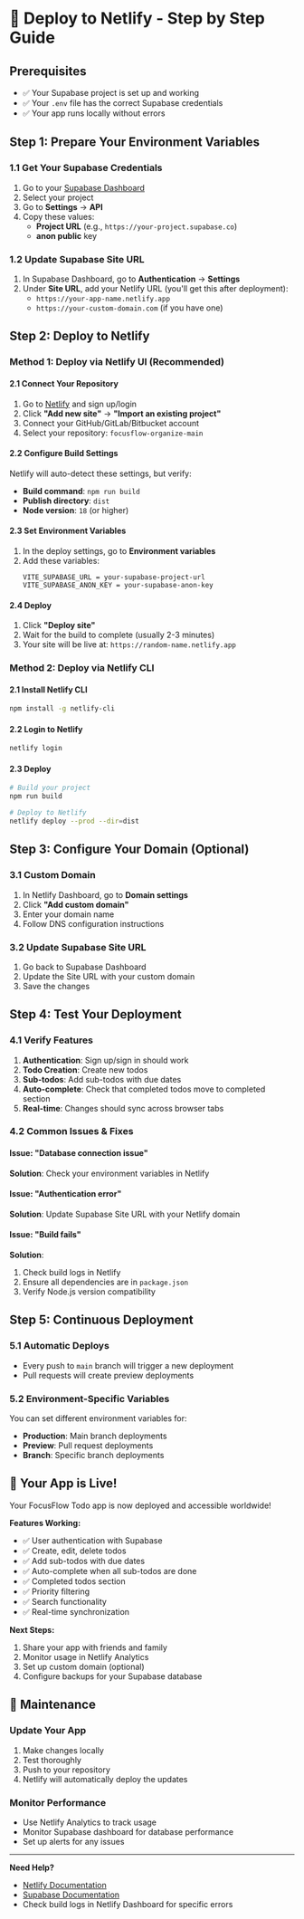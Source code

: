 # 🚀 Deploy to Netlify - Step by Step Guide

## Prerequisites
- ✅ Your Supabase project is set up and working
- ✅ Your `.env` file has the correct Supabase credentials
- ✅ Your app runs locally without errors

## Step 1: Prepare Your Environment Variables

### 1.1 Get Your Supabase Credentials
1. Go to your [Supabase Dashboard](https://supabase.com/dashboard)
2. Select your project
3. Go to **Settings** → **API**
4. Copy these values:
   - **Project URL** (e.g., `https://your-project.supabase.co`)
   - **anon public** key

### 1.2 Update Supabase Site URL
1. In Supabase Dashboard, go to **Authentication** → **Settings**
2. Under **Site URL**, add your Netlify URL (you'll get this after deployment):
   - `https://your-app-name.netlify.app`
   - `https://your-custom-domain.com` (if you have one)

## Step 2: Deploy to Netlify

### Method 1: Deploy via Netlify UI (Recommended)

#### 2.1 Connect Your Repository
1. Go to [Netlify](https://netlify.com) and sign up/login
2. Click **"Add new site"** → **"Import an existing project"**
3. Connect your GitHub/GitLab/Bitbucket account
4. Select your repository: `focusflow-organize-main`

#### 2.2 Configure Build Settings
Netlify will auto-detect these settings, but verify:
- **Build command**: `npm run build`
- **Publish directory**: `dist`
- **Node version**: `18` (or higher)

#### 2.3 Set Environment Variables
1. In the deploy settings, go to **Environment variables**
2. Add these variables:
   ```
   VITE_SUPABASE_URL = your-supabase-project-url
   VITE_SUPABASE_ANON_KEY = your-supabase-anon-key
   ```

#### 2.4 Deploy
1. Click **"Deploy site"**
2. Wait for the build to complete (usually 2-3 minutes)
3. Your site will be live at: `https://random-name.netlify.app`

### Method 2: Deploy via Netlify CLI

#### 2.1 Install Netlify CLI
```bash
npm install -g netlify-cli
```

#### 2.2 Login to Netlify
```bash
netlify login
```

#### 2.3 Deploy
```bash
# Build your project
npm run build

# Deploy to Netlify
netlify deploy --prod --dir=dist
```

## Step 3: Configure Your Domain (Optional)

### 3.1 Custom Domain
1. In Netlify Dashboard, go to **Domain settings**
2. Click **"Add custom domain"**
3. Enter your domain name
4. Follow DNS configuration instructions

### 3.2 Update Supabase Site URL
1. Go back to Supabase Dashboard
2. Update the Site URL with your custom domain
3. Save the changes

## Step 4: Test Your Deployment

### 4.1 Verify Features
1. **Authentication**: Sign up/sign in should work
2. **Todo Creation**: Create new todos
3. **Sub-todos**: Add sub-todos with due dates
4. **Auto-complete**: Check that completed todos move to completed section
5. **Real-time**: Changes should sync across browser tabs

### 4.2 Common Issues & Fixes

#### Issue: "Database connection issue"
**Solution**: Check your environment variables in Netlify

#### Issue: "Authentication error"
**Solution**: Update Supabase Site URL with your Netlify domain

#### Issue: "Build fails"
**Solution**: 
1. Check build logs in Netlify
2. Ensure all dependencies are in `package.json`
3. Verify Node.js version compatibility

## Step 5: Continuous Deployment

### 5.1 Automatic Deploys
- Every push to `main` branch will trigger a new deployment
- Pull requests will create preview deployments

### 5.2 Environment-Specific Variables
You can set different environment variables for:
- **Production**: Main branch deployments
- **Preview**: Pull request deployments
- **Branch**: Specific branch deployments

## 🎉 Your App is Live!

Your FocusFlow Todo app is now deployed and accessible worldwide!

**Features Working:**
- ✅ User authentication with Supabase
- ✅ Create, edit, delete todos
- ✅ Add sub-todos with due dates
- ✅ Auto-complete when all sub-todos are done
- ✅ Completed todos section
- ✅ Priority filtering
- ✅ Search functionality
- ✅ Real-time synchronization

**Next Steps:**
1. Share your app with friends and family
2. Monitor usage in Netlify Analytics
3. Set up custom domain (optional)
4. Configure backups for your Supabase database

## 🔧 Maintenance

### Update Your App
1. Make changes locally
2. Test thoroughly
3. Push to your repository
4. Netlify will automatically deploy the updates

### Monitor Performance
- Use Netlify Analytics to track usage
- Monitor Supabase dashboard for database performance
- Set up alerts for any issues

---

**Need Help?**
- [Netlify Documentation](https://docs.netlify.com)
- [Supabase Documentation](https://supabase.com/docs)
- Check build logs in Netlify Dashboard for specific errors




